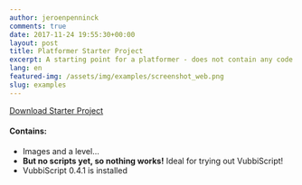 ```yaml
---
author: jeroenpenninck
comments: true
date: 2017-11-24 19:55:30+00:00
layout: post
title: Platformer Starter Project
excerpt: A starting point for a platformer - does not contain any code yet!
lang: en
featured-img: /assets/img/examples/screenshot_web.png
slug: examples
---
```



[Download Starter Project](https://drive.google.com/uc?export=download&id=1BBgJcQG0cGqt3JUUpHttAxNTUsLEY1Xl)


#### Contains:
	
  * Images and a level...
  * **But no scripts yet, so nothing works!** Ideal for trying out VubbiScript!
  * VubbiScript 0.4.1 is installed
